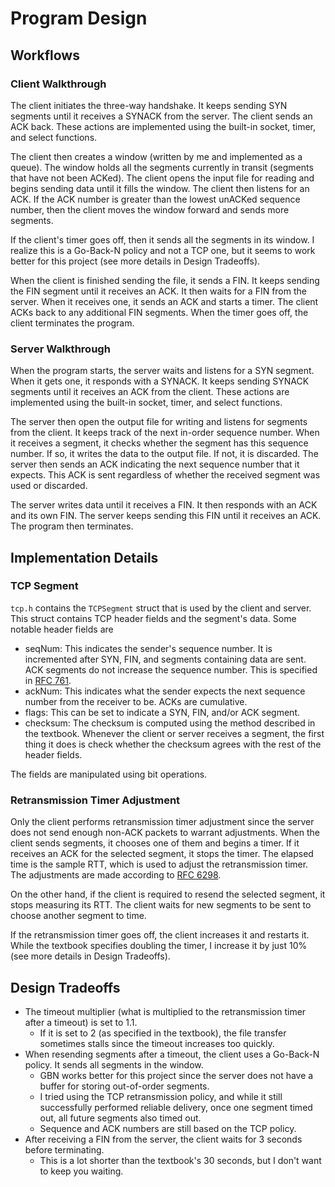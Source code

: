 # Program Design

## Workflows
### Client Walkthrough
The client initiates the three-way handshake. It keeps sending SYN segments until it receives a SYNACK from the server.
The client sends an ACK back. These actions are implemented using the built-in socket, timer, and select functions.

The client then creates a window (written by me and implemented as a queue). The window holds all the segments currently in transit (segments that
have not been ACKed). The client opens the input file for reading and begins sending data until it fills the window. The client then
listens for an ACK. If the ACK number is greater than the lowest unACKed sequence number, then the client moves the window
forward and sends more segments.

If the client's timer goes off, then it sends all the segments in its window. I realize this is a Go-Back-N policy and not
a TCP one, but it seems to work better for this project (see more details in Design Tradeoffs).

When the client is finished sending the file, it sends a FIN. It keeps sending the FIN segment until it receives an
ACK. It then waits for a FIN from the server. When it receives one, it sends an ACK and starts a timer. The client
ACKs back to any additional FIN segments. When the timer goes off, the client terminates the program.

### Server Walkthrough
When the program starts, the server waits and listens for a SYN segment. When it gets one, it responds with a SYNACK.
It keeps sending SYNACK segments until it receives an ACK from the client. These actions are implemented using the built-in socket, timer, and select functions.

The server then open the output file for writing and listens for segments from the client. It keeps track of the next in-order sequence number.
When it receives a segment, it checks whether the segment has this sequence number. If so, it writes the data to the output file.
If not, it is discarded. The server then sends an ACK indicating the next sequence number that it expects. This ACK is sent regardless of whether
the received segment was used or discarded.

The server writes data until it receives a FIN. It then responds with an ACK and its own FIN. The server keeps sending this
FIN until it receives an ACK. The program then terminates.

## Implementation Details
### TCP Segment
`tcp.h` contains the `TCPSegment` struct that is used by the client and server. This struct contains TCP header fields and the
segment's data. Some notable header fields are
- seqNum: This indicates the sender's sequence number. It is incremented after SYN, FIN, and segments containing data are sent.
ACK segments do not increase the sequence number. This is specified in [RFC 761](https://www.ietf.org/rfc/rfc761.html).
- ackNum: This indicates what the sender expects the next sequence number from the receiver to be. ACKs are cumulative.
- flags: This can be set to indicate a SYN, FIN, and/or ACK segment.
- checksum: The checksum is computed using the method described in the textbook. Whenever the client or server receives a segment,
the first thing it does is check whether the checksum agrees with the rest of the header fields.

The fields are manipulated using bit operations.

### Retransmission Timer Adjustment
Only the client performs retransmission timer adjustment since the server does not send enough non-ACK packets to warrant adjustments.
When the client sends segments, it chooses one of them and begins a timer. If it receives an ACK for the selected segment, it 
stops the timer. The elapsed time is the sample RTT, which is used to adjust the retransmission timer. The adjustments are made
according to [RFC 6298](https://www.rfc-editor.org/rfc/rfc6298).

On the other hand, if the client is required to resend the selected segment, it stops measuring its RTT. The client waits for
new segments to be sent to choose another segment to time.

If the retransmission timer goes off, the client increases it and restarts it. While the textbook specifies doubling the timer,
I increase it by just 10% (see more details in Design Tradeoffs). 

## Design Tradeoffs
- The timeout multiplier (what is multiplied to the retransmission timer after a timeout) is set to 1.1. 
  - If it is set to 2 (as specified in the textbook), the file transfer sometimes stalls since the timeout increases too quickly.
- When resending segments after a timeout, the client uses a Go-Back-N policy. It sends all segments in the window.
  - GBN works better for this project since the server does not have a buffer for storing out-of-order segments. 
  - I tried using the TCP retransmission policy, and while it still successfully performed reliable delivery, once one segment timed out, all future segments also timed out.
  - Sequence and ACK numbers are still based on the TCP policy.
- After receiving a FIN from the server, the client waits for 3 seconds before terminating.
  - This is a lot shorter than the textbook's 30 seconds, but I don't want to keep you waiting.
